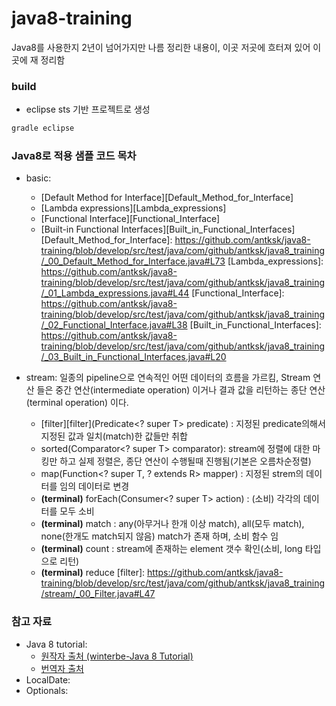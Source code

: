 # java8-training
Java8를 사용한지 2년이 넘어가지만 나름 정리한 내용이, 이곳 저곳에 흐터져 있어 이곳에 재 정리함

### build
* eclipse sts 기반 프로젝트로 생성

```gradle
gradle eclipse
```


### Java8로 적용 샘플 코드 목차
* basic: 
	- [Default Method for Interface][Default_Method_for_Interface]
	- [Lambda expressions][Lambda_expressions]
	- [Functional Interface][Functional_Interface]
	- [Built-in Functional Interfaces][Built_in_Functional_Interfaces]
[Default_Method_for_Interface]: https://github.com/antksk/java8-training/blob/develop/src/test/java/com/github/antksk/java8_training/_00_Default_Method_for_Interface.java#L73
[Lambda_expressions]: https://github.com/antksk/java8-training/blob/develop/src/test/java/com/github/antksk/java8_training/_01_Lambda_expressions.java#L44
[Functional_Interface]: https://github.com/antksk/java8-training/blob/develop/src/test/java/com/github/antksk/java8_training/_02_Functional_Interface.java#L38
[Built_in_Functional_Interfaces]: https://github.com/antksk/java8-training/blob/develop/src/test/java/com/github/antksk/java8_training/_03_Built_in_Functional_Interfaces.java#L20

* stream: 일종의 pipeline으로 연속적인 어떤 데이터의 흐름을 가르킴, Stream 연산 들은 중간 연산(intermediate operation) 이거나 결과 값을 리턴하는 종단 연산(terminal operation) 이다. 
	- [filter][filter](Predicate<? super T> predicate) : 지정된 predicate의해서 지정된 값과 일치(match)한 값들만 취합 
	- sorted(Comparator<? super T> comparator): stream에 정렬에 대한 마킹만 하고 실제 정렬은, 종단 연산이 수행될때 진행됨(기본은 오름차순정렬)
	- map(Function<? super T, ? extends R> mapper) : 지정된 strem의 데이터를 임의 데이터로 변경
	- __(terminal)__ forEach(Consumer<? super T> action) : (소비) 각각의 데이터를 모두 소비
	- __(terminal)__ match : any(아무거나 한개 이상 match), all(모두 match), none(한개도 match되지 않음) match가 존재 하며, 소비 함수 임 
	- __(terminal)__ count : stream에 존재하는 element 갯수 확인(소비, long 타입으로 리턴)
	- __(terminal)__ reduce
[filter]: https://github.com/antksk/java8-training/blob/develop/src/test/java/com/github/antksk/java8_training/stream/_00_Filter.java#L47

### 참고 자료
* Java 8 tutorial:
	- [원작자 출처 (winterbe-Java 8 Tutorial)][Java_8_tutorial_kr] 
	- [번역자 출처][Java_8_tutorial_kr]
* LocalDate:
* Optionals:

[Java_8_tutorial_en]: https://github.com/winterbe/java8-tutorial
[Java_8_tutorial_kr]: https://github.com/yakmoz/ref/blob/master/java/java%208%20tutorial.md

